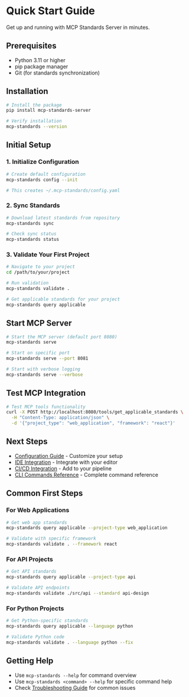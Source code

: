 # Quick Start Guide

Get up and running with MCP Standards Server in minutes.

## Prerequisites

- Python 3.11 or higher
- pip package manager
- Git (for standards synchronization)

## Installation

```bash
# Install the package
pip install mcp-standards-server

# Verify installation
mcp-standards --version
```

## Initial Setup

### 1. Initialize Configuration

```bash
# Create default configuration
mcp-standards config --init

# This creates ~/.mcp-standards/config.yaml
```

### 2. Sync Standards

```bash
# Download latest standards from repository
mcp-standards sync

# Check sync status
mcp-standards status
```

### 3. Validate Your First Project

```bash
# Navigate to your project
cd /path/to/your/project

# Run validation
mcp-standards validate .

# Get applicable standards for your project
mcp-standards query applicable
```

## Start MCP Server

```bash
# Start the MCP server (default port 8080)
mcp-standards serve

# Start on specific port
mcp-standards serve --port 8081

# Start with verbose logging
mcp-standards serve --verbose
```

## Test MCP Integration

```bash
# Test MCP tools functionality
curl -X POST http://localhost:8080/tools/get_applicable_standards \
  -H "Content-Type: application/json" \
  -d '{"project_type": "web_application", "framework": "react"}'
```

## Next Steps

- [Configuration Guide](./configuration.md) - Customize your setup
- [IDE Integration](./ide-integration.md) - Integrate with your editor
- [CI/CD Integration](./cicd-integration.md) - Add to your pipeline
- [CLI Commands Reference](../reference/cli-commands.md) - Complete command reference

## Common First Steps

### For Web Applications
```bash
# Get web app standards
mcp-standards query applicable --project-type web_application

# Validate with specific framework
mcp-standards validate . --framework react
```

### For API Projects
```bash
# Get API standards
mcp-standards query applicable --project-type api

# Validate API endpoints
mcp-standards validate ./src/api --standard api-design
```

### For Python Projects
```bash
# Get Python-specific standards
mcp-standards query applicable --language python

# Validate Python code
mcp-standards validate . --language python --fix
```

## Getting Help

- Use `mcp-standards --help` for command overview
- Use `mcp-standards <command> --help` for specific command help
- Check [Troubleshooting Guide](../reference/troubleshooting.md) for common issues